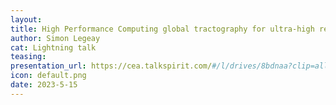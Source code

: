 ```yaml
---
layout:
title: High Performance Computing global tractography for ultra-high resolution diffusion MRI and 3D-PLI
author: Simon Legeay
cat: Lightning talk
teasing: 
presentation_url: https://cea.talkspirit.com/#/l/drives/8bdnaa?clip=all&type=drive
icon: default.png
date: 2023-5-15
---
```

